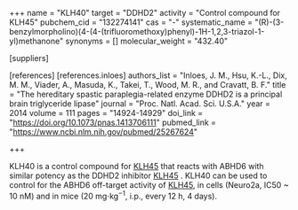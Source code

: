 +++
name = "KLH40"
target = "DDHD2"
activity = "Control compound for KLH45"
pubchem_cid = "132274141"
cas = "-"
systematic_name = "(R)-(3-benzylmorpholino)(4-(4-(trifluoromethoxy)phenyl)-1H-1,2,3-triazol-1-yl)methanone"
synonyms = []
molecular_weight = "432.40"

[suppliers]

[references]
    [references.inloes]
        authors_list = "Inloes, J. M., Hsu, K.-L., Dix, M. M., Viader, A., Masuda, K., Takei, T., Wood, M. R., and Cravatt, B. F."
        title = "The hereditary spastic paraplegia-related enzyme DDHD2 is a principal brain triglyceride lipase"
        journal = "Proc. Natl. Acad. Sci. U.S.A."
        year = 2014
        volume = 111
        pages = "14924-14929"
        doi_link = "https://doi.org/10.1073/pnas.1413706111"
        pubmed_link = "https://www.ncbi.nlm.nih.gov/pubmed/25267624"

+++

KLH40 is a control compound for <a href="#klh45" class="js-scroll-trigger">KLH45</a> that reacts with ABHD6 with similar potency as the DDHD2 inhibitor <a href="#klh45" class="js-scroll-trigger">KLH45</a> . KLH40 can be used to control for the ABHD6 off-target activity of <a href="#klh45" class="js-scroll-trigger">KLH45</a>, in cells (Neuro2a, IC50 ~ 10 nM) and in mice (20 mg⋅kg<sup>−1</sup>, i.p., every 12 h, 4 days).
